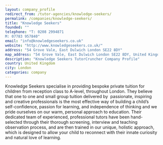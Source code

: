 ```yaml
---
layout: company_profile
redirect_from: /tutor-agencies/knowledge-seekers/
permalink: /companies/knowledge-seekers/
title: "Knowledge Seekers"
founded: ""
telephone: "T: 0208 2994871
M: 07783 957840"
email: "info@knowledgeseekers.co.uk"
website: "http://www.knowledgeseekers.co.uk/"
address: "54 Grove Vale, East Dulwich London SE22 8DY"
map_address: "54 Grove Vale, East Dulwich London SE22 8DY, United Kingdom"
description: "Knowledge Seekers TutorCruncher Company Profile"
country: United Kingdom
city: London
categories: company
---
```

Knowledge Seekers specialise in providing bespoke private tuition for children from reception class to A-level,
throughout London. They believe that one to one and small group tuition delivered by  passionate, inspiring and creative
professionals is the most effective way of building a child’s self-confidence, passion for learning, and independence of
thinking and we pride ourselves on our warm, personal approach to education. Their dedicated team of experienced,
professional tutors have been hand-selected through their thorough screening, interview and teaching observation
process, and are then trained in our unique, holistic approach, which is designed to allow your child to reconnect with
their innate curiosity and natural love of learning.

